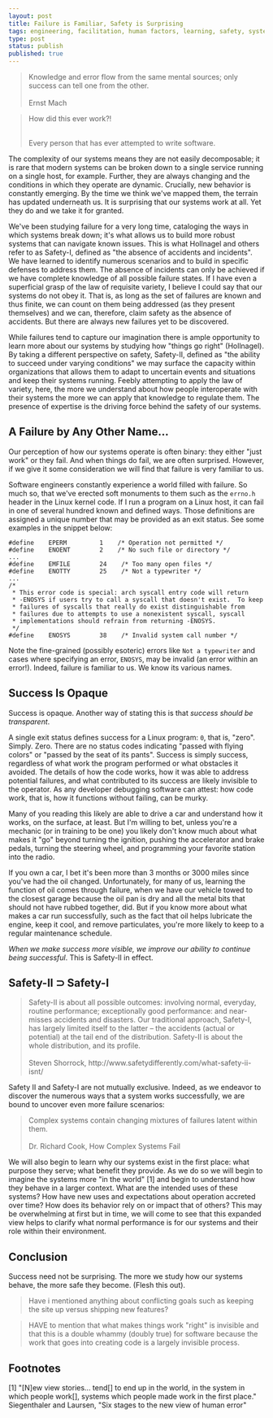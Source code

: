 ```yaml
---
layout: post
title: Failure is Familiar, Safety is Surprising
tags: engineering, facilitation, human factors, learning, safety, systems
type: post
status: publish
published: true
---
```


<blockquote class="quote">
Knowledge and error flow from the same mental sources; only success can tell
one from the other.<br>
<br>
Ernst Mach
</blockquote>

<blockquote class="quote">
How did this ever work?!<br><br>

Every person that has ever attempted to write software.
</blockquote>

The complexity of our systems means they are not easily decomposable; it is rare
that modern systems can be broken down to a single service running on a single
host, for example. Further, they are always changing and the conditions in which
they operate are dynamic. Crucially, new behavior is constantly emerging. By the
time we think we've mapped them, the terrain has updated underneath us. It is
surprising that our systems work at all. Yet they do and we take it for granted.

We've been studying failure for a very long time, cataloging the ways in which
systems break down; it's what allows us to build more robust systems that can
navigate known issues. This is what Hollnagel and others refer to as Safety-I,
defined as "the absence of accidents and incidents". We have learned to identify
numerous scenarios and to build in specific defenses to address them. The absence
of incidents can only be achieved if we have complete knowledge of all possible
failure states. If I have even a superficial grasp of the law of requisite
variety, I believe I could say that our systems do not obey it. That is, as
long as the set of failures are known and thus finite, we can count on them
being addressed (as they present themselves) and we can, therefore, claim safety
as the absence of accidents. But there are always new failures yet to be
discovered.

While failures tend to capture our imagination there is ample opportunity to
learn more about our systems by studying how "things go right" (Hollnagel).
By taking a different perspective on safety, Safety-II, defined as "the ability
to succeed under varying conditions" we may surface the capacity within
organizations that allows them to adapt to uncertain events and situations and
keep their systems running. Feebly attempting to apply the law of variety, here,
the more we understand about how people interoperate with their systems the more
we can apply that knowledge to regulate them. The presence of expertise is the
driving force behind the safety of our systems.

## A Failure by Any Other Name...

Our perception of how our systems operate is often binary: they either
"just work" or they fail. And when things do fail, we are often surprised.
However, if we give it some consideration we will find that failure is very
familiar to us.

Software engineers constantly experience a world filled with failure. So much so,
that we've erected soft monuments to them such as the `errno.h` header in the
Linux kernel code. If I run a program on a Linux host, it can fail in one of
several hundred known and defined ways. Those definitions are assigned a unique
number that may be provided as an exit status. See some examples in the snippet
below:

```
#define    EPERM         1    /* Operation not permitted */
#define    ENOENT        2    /* No such file or directory */
...
#define    EMFILE        24    /* Too many open files */
#define    ENOTTY        25    /* Not a typewriter */
...
/*
 * This error code is special: arch syscall entry code will return
 * -ENOSYS if users try to call a syscall that doesn't exist.  To keep
 * failures of syscalls that really do exist distinguishable from
 * failures due to attempts to use a nonexistent syscall, syscall
 * implementations should refrain from returning -ENOSYS.
 */
#define    ENOSYS        38    /* Invalid system call number */
```

Note the fine-grained (possibly esoteric) errors like `Not a typewriter` and
cases where specifying an error, `ENOSYS`, may be invalid (an error within an
error!). Indeed, failure is familiar to us. We know its various names.

## Success Is Opaque

Success is opaque. Another way of stating this is that _success should be
transparent_.

A single exit status defines success for a Linux program: `0`, that is, "zero".
Simply. Zero. There are no status codes indicating "passed with flying colors"
or "passed by the seat of its pants". Success is simply success,
regardless of what work the program performed or what obstacles it avoided. The
details of how the code works, how it was able to address potential failures,
and what contributed to its success are likely invisible to the operator.
As any developer debugging software can attest: how code work, that is, how
it functions without failing, can be murky.

Many of you reading this likely are able to drive a car and understand how it
works, on the surface, at least. But I'm willing to bet, unless you're a
mechanic (or in training to be one) you likely don't know much about what makes
it "go" beyond turning the ignition, pushing the accelerator and brake pedals,
turning the steering wheel, and programming your favorite station into the radio.

If you own a car, I bet it's been more than 3 months or 3000 miles since you've
had the oil changed. Unfortunately, for many of us, learning the function of oil
comes through failure, when we have our vehicle towed to the closest garage
because the oil pan is dry and all the metal bits that should not have rubbed
together, did. But if you know more about what makes a car run successfully,
such as the fact that oil helps lubricate the engine, keep it cool, and remove
particulates, you're more likely to keep to a regular maintenance schedule.

_When we make success more visible, we improve our ability to continue being
successful_. This is Safety-II in effect.

<!--
Lest I forget how clever I am, the below unicode character represents the math
symbol for a strict superset. That is, A is a superset of B but B is not equal
to A.
-->
## Safety-II &#x2283; Safety-I

<blockquote class="quote">
Safety-II is about all possible outcomes: involving normal, everyday, routine
performance; exceptionally good performance: and near-misses accidents and
disasters. Our traditional approach, Safety-I, has largely limited itself to the
latter – the accidents (actual or potential) at the tail end of the distribution.
Safety-II is about the whole distribution, and its profile.<br>
<br>
Steven Shorrock, http://www.safetydifferently.com/what-safety-ii-isnt/
</blockquote>

Safety II and Safety-I are not mutually exclusive. Indeed, as we endeavor to
discover the numerous ways that a system works successfully, we are bound to
uncover even more failure scenarios:

<blockquote class="quote">
Complex systems contain changing mixtures of failures latent within them.<br>
<br>
Dr. Richard Cook, How Complex Systems Fail
</blockquote>

We will also begin to learn why our systems exist in the first place: what
purpose they serve; what benefit they provide. As we do so we will begin to
imagine the systems more "in the world" [1] and begin to understand how
they behave in a larger context. What are the intended uses of these systems?
How have new uses and expectations about operation accreted over time? How does
its behavior rely on or impact that of others? This may be overwhelming at first
but in time, we will come to see that this expanded view helps to clarify what
normal performance is for our systems and their role within their environment.

## Conclusion

Success need not be surprising. The more we study how our systems behave, the
more safe they become. (Flesh this out).

> Have i mentioned anything about conflicting goals such as keeping the site up
versus shipping new features?

> HAVE to mention that what makes things work "right" is invisible and that this
is a double whammy (doubly true) for software because the work that goes into
creating code is a largely invisible process.

## Footnotes

[1] "[N]ew view stories... tend[] to end up in the world, in the system in which
people work[], systems which people made work in the first place."
Siegenthaler and Laursen, "Six stages to the new view of human error"
